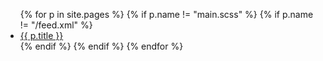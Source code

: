 <nav class="nav-primary" role="navigation" >
    <ul>
        {% for p in site.pages %}
            {% if p.name != "main.scss" %}
                {% if p.name != "/feed.xml" %}
                <li>
                    <a {% if p.url == page.url %}class="active"{% endif %} href="{{ site.baseurl }}{{ p.url }}">{{ p.title }}</a>
                </li>
                {% endif %}
            {% endif %}
        {% endfor %}
    </ul>
</nav>
